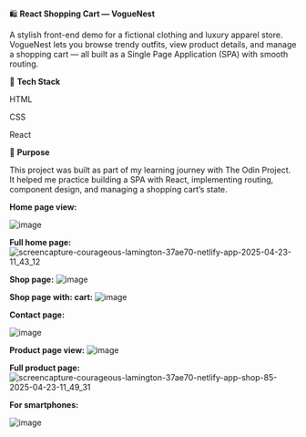 🛍️ **React Shopping Cart — VogueNest**

A stylish front-end demo for a fictional clothing and luxury apparel store. VogueNest lets you browse trendy outfits, view product details, and manage a shopping cart — all built as a Single Page Application (SPA) with smooth routing.

🧩 **Tech Stack**

HTML

CSS

React

🎯 **Purpose**

This project was built as part of my learning journey with The Odin Project. It helped me practice building a SPA with React, implementing routing, component design, and managing a shopping cart’s state.

**Home page view:**

![image](https://github.com/user-attachments/assets/1c62d0be-8be6-4b9a-a935-9010fd3b5937)



**Full home page:**
![screencapture-courageous-lamington-37ae70-netlify-app-2025-04-23-11_43_12](https://github.com/user-attachments/assets/9a86f8b5-d4c3-458a-bd8c-8462f1e85d3f)


**Shop page:**
![image](https://github.com/user-attachments/assets/12c76bc6-102b-429b-9030-5a08207ae45b)



**Shop page with: cart:**
![image](https://github.com/user-attachments/assets/5c8c3f79-20ec-4648-8419-b37eb822dff6)



**Contact page:**

![image](https://github.com/user-attachments/assets/e0d549b0-0155-407e-b8e8-de9cc68a71ed)



**Product page view:**
![image](https://github.com/user-attachments/assets/41588920-1ded-4429-b7c0-f3feab8192e2)



**Full product page:**
![screencapture-courageous-lamington-37ae70-netlify-app-shop-85-2025-04-23-11_49_31](https://github.com/user-attachments/assets/bd0a337f-45ce-447a-8c95-b70940aeceeb)



**For smartphones:**


![image](https://github.com/user-attachments/assets/ba4cd9b2-2f21-43f2-b77e-6e8d2a85bdb9)

